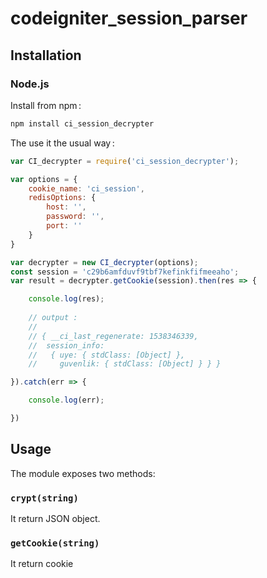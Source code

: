 codeigniter_session_parser
==================

Installation
------------

### Node.js

Install from npm :

```sh
npm install ci_session_decrypter
```

The use it the usual way :

```javascript
var CI_decrypter = require('ci_session_decrypter');

var options = {
    cookie_name: 'ci_session',
    redisOptions: {
        host: '',
        password: '',
        port: ''
    }
}

var decrypter = new CI_decrypter(options);
const session = 'c29b6amfduvf9tbf7kefinkfifmeeaho';
var result = decrypter.getCookie(session).then(res => {

    console.log(res);
    
    // output : 
    //
    // { __ci_last_regenerate: 1538346339,
    //  session_info:
    //   { uye: { stdClass: [Object] },
    //     guvenlik: { stdClass: [Object] } } }

}).catch(err => {

    console.log(err);

})
```

Usage
-----

The module exposes two methods:

### `crypt(string)`

It return JSON object.

### `getCookie(string)`

It return cookie
